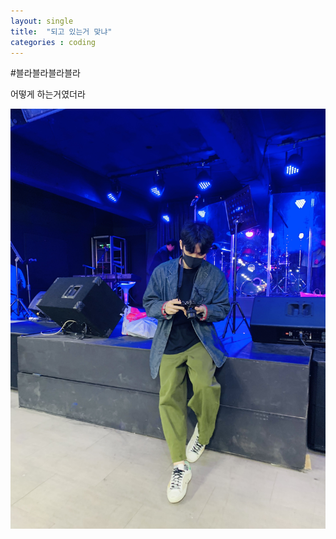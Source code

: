 ```yaml
---
layout: single
title:  "되고 있는거 맞냐"
categories : coding
---
```


#블라블라블라블라

어떻게 하는거였더라

![KakaoTalk_Photo_2021-11-30-22-07-54](../images/2021-11-30-post/KakaoTalk_Photo_2021-11-30-22-07-54.jpeg)
